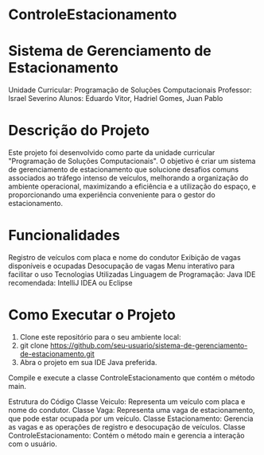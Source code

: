 # ControleEstacionamento

# Sistema de Gerenciamento de Estacionamento
Unidade Curricular: Programação de Soluções Computacionais
Professor: Israel Severino
Alunos: Eduardo Vitor, Hadriel Gomes, Juan Pablo

# Descrição do Projeto
Este projeto foi desenvolvido como parte da unidade curricular "Programação de Soluções Computacionais". O objetivo é criar um sistema de gerenciamento de estacionamento que solucione desafios comuns associados ao tráfego intenso de veículos, melhorando a organização do ambiente operacional, maximizando a eficiência e a utilização do espaço, e proporcionando uma experiência conveniente para o gestor do estacionamento.

# Funcionalidades
Registro de veículos com placa e nome do condutor
Exibição de vagas disponíveis e ocupadas
Desocupação de vagas
Menu interativo para facilitar o uso
Tecnologias Utilizadas
Linguagem de Programação: Java
IDE recomendada: IntelliJ IDEA ou Eclipse

# Como Executar o Projeto
1. Clone este repositório para o seu ambiente local:
2. git clone https://github.com/seu-usuario/sistema-de-gerenciamento-de-estacionamento.git
3. Abra o projeto em sua IDE Java preferida.

Compile e execute a classe ControleEstacionamento que contém o método main.

Estrutura do Código
Classe Veiculo: Representa um veículo com placa e nome do condutor.
Classe Vaga: Representa uma vaga de estacionamento, que pode estar ocupada por um veículo.
Classe Estacionamento: Gerencia as vagas e as operações de registro e desocupação de veículos.
Classe ControleEstacionamento: Contém o método main e gerencia a interação com o usuário.
